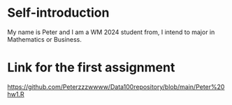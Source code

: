 # Self-introduction

My name is Peter and I am a WM 2024 student from, I intend to major in Mathematics or Business. 

# Link for the first assignment

https://github.com/Peterzzzwwww/Data100repository/blob/main/Peter%20hw1.R
